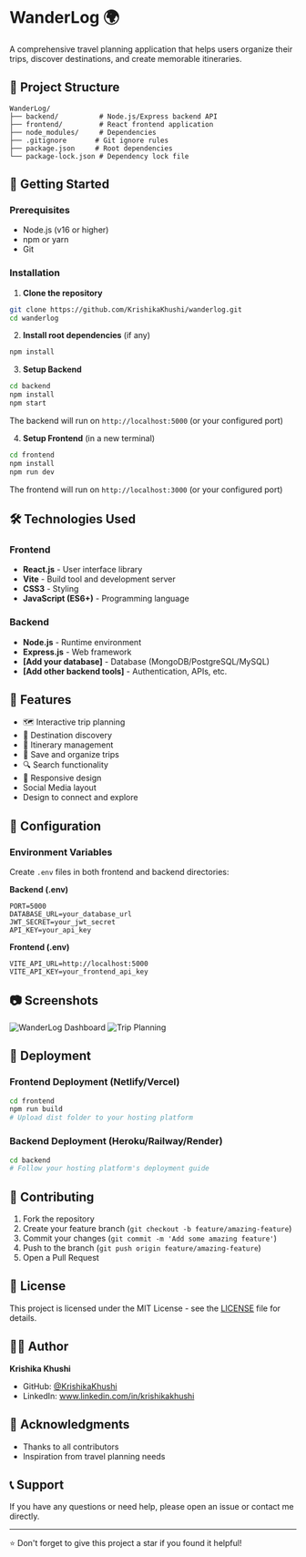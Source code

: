 # WanderLog 🌍

A comprehensive travel planning application that helps users organize their trips, discover destinations, and create memorable itineraries.

## 📁 Project Structure

```
WanderLog/
├── backend/          # Node.js/Express backend API
├── frontend/         # React frontend application  
├── node_modules/     # Dependencies
├── .gitignore       # Git ignore rules
├── package.json     # Root dependencies
└── package-lock.json # Dependency lock file
```

## 🚀 Getting Started

### Prerequisites
- Node.js (v16 or higher)
- npm or yarn
- Git

### Installation

1. **Clone the repository**
```bash
git clone https://github.com/KrishikaKhushi/wanderlog.git
cd wanderlog
```

2. **Install root dependencies** (if any)
```bash
npm install
```

3. **Setup Backend**
```bash
cd backend
npm install
npm start
```
The backend will run on `http://localhost:5000` (or your configured port)

4. **Setup Frontend** (in a new terminal)
```bash
cd frontend
npm install
npm run dev
```
The frontend will run on `http://localhost:3000` (or your configured port)

## 🛠️ Technologies Used

### Frontend
- **React.js** - User interface library
- **Vite** - Build tool and development server
- **CSS3** - Styling
- **JavaScript (ES6+)** - Programming language

### Backend
- **Node.js** - Runtime environment
- **Express.js** - Web framework
- **[Add your database]** - Database (MongoDB/PostgreSQL/MySQL)
- **[Add other backend tools]** - Authentication, APIs, etc.

## 📝 Features

- 🗺️ Interactive trip planning
- 📍 Destination discovery
- 📅 Itinerary management
- 💾 Save and organize trips
- 🔍 Search functionality
- 📱 Responsive design
- Social Media layout
- Design to connect and explore

## 🔧 Configuration

### Environment Variables

Create `.env` files in both frontend and backend directories:

**Backend (.env)**
```env
PORT=5000
DATABASE_URL=your_database_url
JWT_SECRET=your_jwt_secret
API_KEY=your_api_key
```

**Frontend (.env)**
```env
VITE_API_URL=http://localhost:5000
VITE_API_KEY=your_frontend_api_key
```

## 📷 Screenshots

<!-- Add screenshots of your application -->
![WanderLog Dashboard](screenshots/dashboard.png)
![Trip Planning](screenshots/trip-planning.png)

## 🚀 Deployment

### Frontend Deployment (Netlify/Vercel)
```bash
cd frontend
npm run build
# Upload dist folder to your hosting platform
```

### Backend Deployment (Heroku/Railway/Render)
```bash
cd backend
# Follow your hosting platform's deployment guide
```

## 🤝 Contributing

1. Fork the repository
2. Create your feature branch (`git checkout -b feature/amazing-feature`)
3. Commit your changes (`git commit -m 'Add some amazing feature'`)
4. Push to the branch (`git push origin feature/amazing-feature`)
5. Open a Pull Request

## 📄 License

This project is licensed under the MIT License - see the [LICENSE](LICENSE) file for details.

## 👨‍💻 Author

**Krishika Khushi**
- GitHub: [@KrishikaKhushi](https://github.com/KrishikaKhushi)
- LinkedIn: www.linkedin.com/in/krishikakhushi

## 🙏 Acknowledgments

- Thanks to all contributors
- Inspiration from travel planning needs

## 📞 Support

If you have any questions or need help, please open an issue or contact me directly.

---

⭐ Don't forget to give this project a star if you found it helpful!